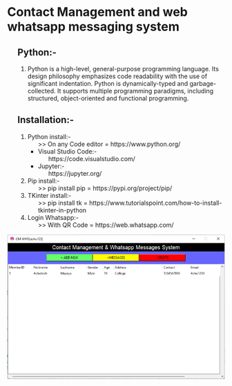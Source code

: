# Contact Management and web whatsapp messaging system



<ul><h2>Python:-</h2>
<ol>
<li>Python is a high-level, general-purpose programming language. Its design philosophy emphasizes code readability with the use of significant indentation. Python is dynamically-typed and garbage-collected. It supports multiple programming paradigms, including structured, object-oriented and functional programming.</li>
</ol>
 </ul>
 
<!-- and that are the   -->

 <ul><h2>Installation:-</h2>
<ol>
<li>Python install:-<ul>>> On any Code editor = https://www.python.org/

<li>Visual Studio Code:-<ul>https://code.visualstudio.com/</ul></li>
<li>Jupyter:-<ul>https://jupyter.org/</ul></li>

</ul></li>
 
<li>Pip install:-<ul>>> pip install pip = https://pypi.org/project/pip/</ul></li>
 
<li>TKinter install:-<ul>>> pip install tk = https://www.tutorialspoint.com/how-to-install-tkinter-in-python</ul></li>
 
<li>Login Whatsapp:-<ul>>> With QR Code = https://web.whatsapp.com/</ul></li>
</ol>
 </ul>
 
 <!--End the project for some time-->
 
 <!--image-->
 
 <img src="Screenshot 2022-12-20 093354.png" align="center">
 
 
